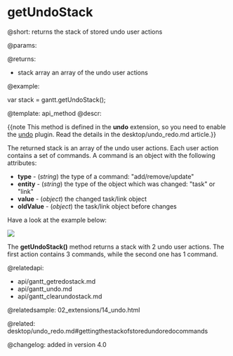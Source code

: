 getUndoStack
=============

@short:
	 returns the stack of stored undo user actions

@params:


@returns:

- stack			array		an array of the undo user actions

@example:

var stack = gantt.getUndoStack();

@template:	api_method
@descr:

{{note This method is defined in the **undo** extension, so you need to enable the [undo](desktop/extensions_list.md#undo) plugin. Read the details in the desktop/undo_redo.md article.}}


The returned stack is an array of the undo user actions. Each user action contains a set of commands. A command is an object with the following attributes:
 
- **type** - (*string*) the type of a command: "add/remove/update"
- **entity** - (*string*) the type of the object which was changed: "task" or "link"
- **value** - (*object*) the changed task/link object 
- **oldValue** - (*object*) the task/link object before changes

Have a look at the example below:

<img src="api/get_undo_stack.png">

The **getUndoStack()** method returns a stack with 2 undo user actions. The first action contains 3 commands, while the second one has 1 command.

@relatedapi:
- api/gantt_getredostack.md
- api/gantt_undo.md
- api/gantt_clearundostack.md

@relatedsample:
02_extensions/14_undo.html

@related:
desktop/undo_redo.md#gettingthestackofstoredundoredocommands

@changelog:
added in version 4.0